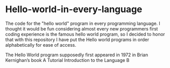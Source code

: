 # Hello-world-in-every-language
The code for the "hello world" program in every programming language. I thought it would be fun considering almost every  new programmers first coding experience is the famous hello world program, so I decided to honor that with this repository
I have put the Hello world programs in order alphabetically for ease of access.

 The Hello World program supposedly first appeared in 1972 in Brian Kernighan’s book A Tutorial Introduction to the Language B
